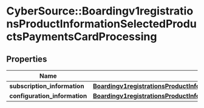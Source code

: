 # CyberSource::Boardingv1registrationsProductInformationSelectedProductsPaymentsCardProcessing

## Properties
Name | Type | Description | Notes
------------ | ------------- | ------------- | -------------
**subscription_information** | [**Boardingv1registrationsProductInformationSelectedProductsPaymentsCardProcessingSubscriptionInformation**](Boardingv1registrationsProductInformationSelectedProductsPaymentsCardProcessingSubscriptionInformation.md) |  | [optional] 
**configuration_information** | [**Boardingv1registrationsProductInformationSelectedProductsPaymentsCardProcessingConfigurationInformation**](Boardingv1registrationsProductInformationSelectedProductsPaymentsCardProcessingConfigurationInformation.md) |  | [optional] 


